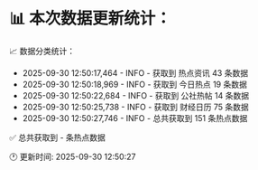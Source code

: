 📊 本次数据更新统计：
==========================

📈 数据分类统计：
- 2025-09-30 12:50:17,464 - INFO - 获取到 热点资讯 43 条数据
- 2025-09-30 12:50:18,969 - INFO - 获取到 今日热点 19 条数据
- 2025-09-30 12:50:22,684 - INFO - 获取到 公社热帖 14 条数据
- 2025-09-30 12:50:25,738 - INFO - 获取到 财经日历 75 条数据
- 2025-09-30 12:50:27,746 - INFO - 总共获取到 151 条热点数据

✅ 总共获取到 - 条热点数据

🕐 更新时间: 2025-09-30 12:50:27
